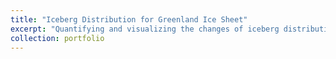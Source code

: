 ```yaml
---
title: "Iceberg Distribution for Greenland Ice Sheet"
excerpt: "Quantifying and visualizing the changes of iceberg distribution around the Greenland Ice Sheet.<br/><img src='https://raw.githubusercontent.com/glacierSid/imgs/main/icebergs_dpi300_v3.png'>"
collection: portfolio
---
```

